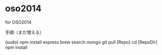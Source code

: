 oso2014
=======

for OSO2014

手順（まだ増える）

(sudo) npm install express
brew search mongo
git pull [Repo]
cd [RepoDir]
npm install
